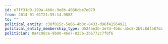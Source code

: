 ```yaml
---
id: e7ff31d9-199a-4b6c-9e8b-4086cbe7e079
from: 2014-01-01T21:55:14.988Z
to: ""
political_entity: c38f015c-5e66-4b3c-8433-d96f41564921
political_entity_membership_type: d524ae3b-3e7d-4b6c-a5c8-2b9c8dfa87dc
politician: 8a4c98ce-9b00-46e7-825b-3b6772c7f0f6
---
```

